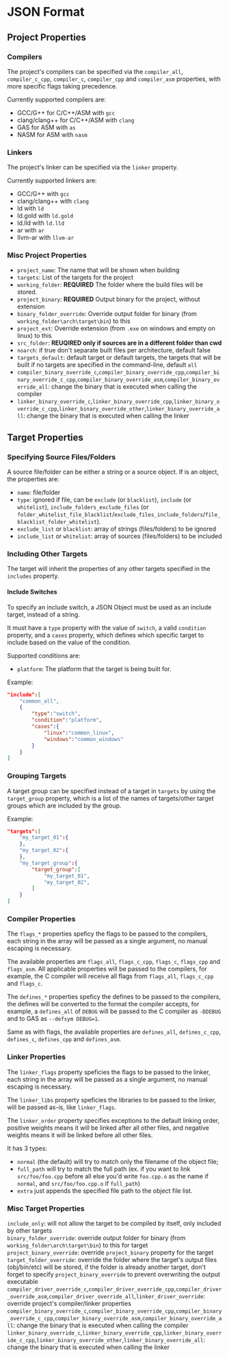 # JSON Format

## Project Properties

### Compilers

The project's compilers can be specified via the `compiler_all`, `compiler_c_cpp`, `compiler_c`, `compiler_cpp` and `compiler_asm` properties, with more specific flags taking precedence.

Currently supported compilers are:
* GCC/G++ for C/C++/ASM with `gcc`
* clang/clang++ for C/C++/ASM with `clang`
* GAS for ASM with `as`
* NASM for ASM with `nasm`

### Linkers

The project's linker can be specified via the `linker` property.

Currently supported linkers are:
* GCC/G++ with `gcc`
* clang/clang++ with `clang`
* ld with `ld`
* ld.gold with `ld.gold`
* ld.lld with `ld.lld`
* ar with `ar`
* llvm-ar with `llvm-ar`

### Misc Project Properties

* `project_name`: The name that will be shown when building
* `targets`: List of the targets for the project
* `working_folder`: **REQUIRED** The folder where the build files will be stored.
* `project_binary`: **REQUIRED** Output binary for the project, without extension
* `binary_folder_override`: Override output folder for binary (from `working_folder\arch\target\bin`) to this
* `project_ext`: Override extension (from `.exe` on windows and empty on linux) to this
* `src_folder`: **REUQIRED only if sources are in a different folder than cwd**
* `noarch`: if true don't separate built files per architecture, default false
* `targets_default`: default target or default targets, the targets that will be built if no targets are specified in the command-line, default `all`
* `compiler_binary_override_c`,`compiler_binary_override_cpp`,`compiler_binary_override_c_cpp`,`compiler_binary_override_asm`,`compiler_binary_override_all`: change the binary that is executed when calling the compiler
* `linker_binary_override_c`,`linker_binary_override_cpp`,`linker_binary_override_c_cpp`,`linker_binary_override_other`,`linker_binary_override_all`: change the binary that is executed when calling the linker

## Target Properties

### Specifying Source Files/Folders

A source file/folder can be either a string or a source object. If is an object, the properties are:
* `name`: file/folder
* `type`: ignored if file, can be `exclude` (or `blacklist`), `include` (or `whitelist`), `include_folders_exclude_files` (or `folder_whitelist_file_blacklist`/`exclude_files_include_folders`/`file_blacklist_folder_whitelist`).
* `exclude_list` or `blacklist`: array of strings (files/folders) to be ignored
* `include_list` or `whitelist`: array of sources (files/folders) to be included

### Including Other Targets

The target will inherit the properties of any other targets specified in the `includes` property.

#### Include Switches

To specify an include switch, a JSON Object must be used as an include target, instead of a string.

It must have a `type` property with the value of `switch`, a valid `condition` property, and a `cases` property, which defines which specific target to include based on the value of the condition.

Supported conditions are:
* `platform`: The platform that the target is being built for.

Example:
```json
"include":[
    "common_all",
    {
        "type":"switch",
        "condition":"platform",
        "cases":{
            "linux":"common_linux",
            "windows":"common_windows"
        }
    }
]
```

### Grouping Targets

A target group can be specified instead of a target in `targets` by using the `target_group` property, which is a list of the names of targets/other target groups which are included by the group.

Example:
```json
"targets":[
    "my_target_01":{
    },
    "my_target_02":{
    },
    "my_target_group":{
        "target_group":[
            "my_target_01",
            "my_target_02",
        ]
    }
]
```

### Compiler Properties

The `flags_*` properties speficy the flags to be passed to the compilers, each string in the array will be passed as a single argument, no manual escaping is necessary.

The available properties are  `flags_all`, `flags_c_cpp`, `flags_c`, `flags_cpp` and `flags_asm`. All applicable properties will be passed to the compilers, for example, the C compiler will receive all flags from `flags_all`, `flags_c_cpp` and `flags_c`.

The `defines_*` properties speficy the defines to be passed to the compilers, the defines will be converted to the format the compiler accepts, for example, a `defines_all` of `DEBUG` will be passed to the C compiler as `-DDEBUG` and to GAS as `--defsym DEBUG=1`.

Same as with flags, the available properties are  `defines_all`, `defines_c_cpp`, `defines_c`, `defines_cpp` and `defines_asm`.

### Linker Properties

The `linker_flags` property speficies the flags to be passed to the linker, each string in the array will be passed as a single argument, no manual escaping is necessary.

The `linker_libs` property speficies the libraries to be passed to the linker, will be passed as-is, like `linker_flags`.

The `linker_order` property specifies exceptions to the default linking order, positive weights means it will be linked after all other files, and negative weights means it will be linked before all other files.

It has 3 types:
* `normal` (the default) will try to match only the filename of the object file;
* `full_path` will try to match the full path (ex. if you want to link `src/foo/foo.cpp` before all else you'd write `foo.cpp.o` as the name if `normal`, and `src/foo/foo.cpp.o` if `full_path`)
* `extra` just appends the specified file path to the object file list.

### Misc Target Properties

`include_only`: will not allow the target to be compiled by itself, only included by other targets  
`binary_folder_override`: override output folder for binary (from `working_folder\arch\target\bin`) to this for target  
`project_binary_override`: override `project_binary` property for the target
`target_folder_override`: override the folder where the target's output files (obj/bin/etc) will be stored, if the folder is already another target, don't forget to specify `project_binary_override` to prevent overwriting the output executable
`compiler_driver_override_c`,`compiler_driver_override_cpp`,`compiler_driver_override_asm`,`compiler_driver_override_all`,`linker_driver_override`: override project's compiler/linker properties
`compiler_binary_override_c`,`compiler_binary_override_cpp`,`compiler_binary_override_c_cpp`,`compiler_binary_override_asm`,`compiler_binary_override_all`: change the binary that is executed when calling the compiler
`linker_binary_override_c`,`linker_binary_override_cpp`,`linker_binary_override_c_cpp`,`linker_binary_override_other`,`linker_binary_override_all`: change the binary that is executed when calling the linker
